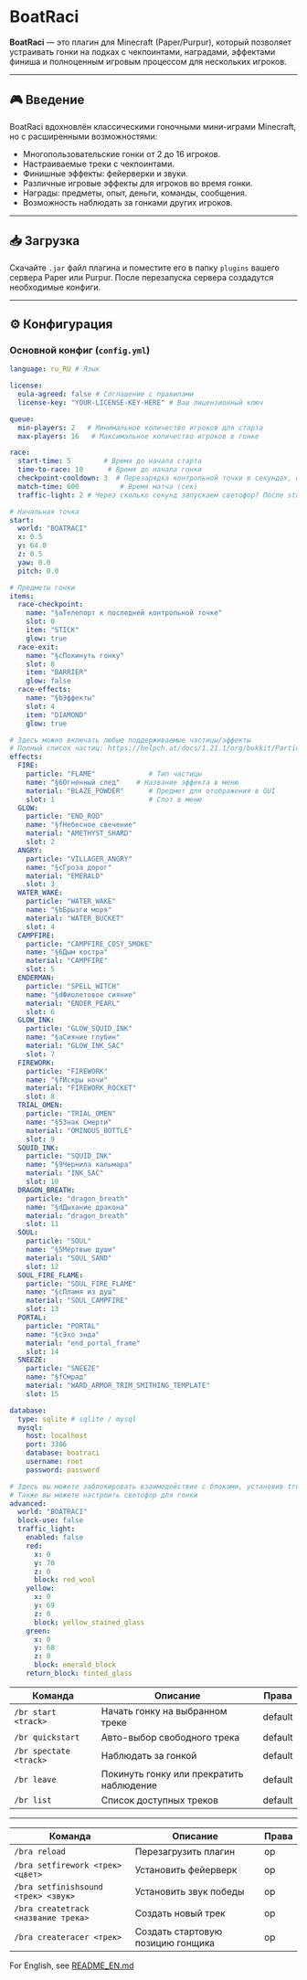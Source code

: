 # BoatRaci

**BoatRaci** — это плагин для Minecraft (Paper/Purpur), который позволяет устраивать гонки на лодках с чекпоинтами, наградами, эффектами финиша и полноценным игровым процессом для нескольких игроков.  

---

## 🎮 Введение

BoatRaci вдохновлён классическими гоночными мини-играми Minecraft, но с расширенными возможностями:

- Многопользовательские гонки от 2 до 16 игроков.
- Настраиваемые треки с чекпоинтами.
- Финишные эффекты: фейерверки и звуки.
- Различные игровые эффекты для игроков во время гонки.
- Награды: предметы, опыт, деньги, команды, сообщения.
- Возможность наблюдать за гонками других игроков.

---

## 📥 Загрузка

Скачайте `.jar` файл плагина и поместите его в папку `plugins` вашего сервера Paper или Purpur. После перезапуска сервера создадутся необходимые конфиги.

---

## ⚙ Конфигурация

### Основной конфиг (`config.yml`)

```yaml
language: ru_RU # Язык

license:
  eula-agreed: false # Соглашение с правилами
  license-key: "YOUR-LICENSE-KEY-HERE" # Ваш лицензионный ключ

queue:
  min-players: 2   # Минимальное количество игроков для старта
  max-players: 16   # Максимальное количество игроков в гонке

race:
  start-time: 5        # Время до начала старта
  time-to-race: 10      # Время до начала гонки
  checkpoint-cooldown: 3  # Перезарядка контрольной точки в секундах, от 0 до 60
  match-time: 600          # Время матча (сек)
  traffic-light: 2 # Через сколько секунд запускаем светофор? После start-time

# Начальная точка
start:
  world: "BOATRACI"
  x: 0.5
  y: 64.0
  z: 0.5
  yaw: 0.0
  pitch: 0.0

# Предметы гонки
items:
  race-checkpoint:
    name: "§aТелепорт к последней контрольной точке"
    slot: 0
    item: "STICK"
    glow: true
  race-exit:
    name: "§cПокинуть гонку"
    slot: 8
    item: "BARRIER"
    glow: false
  race-effects:
    name: "§bЭффекты"
    slot: 4
    item: "DIAMOND"
    glow: true

# Здесь можно включать любые поддерживаемые частицы/эффекты
# Полный список частиц: https://helpch.at/docs/1.21.1/org/bukkit/Particle.html
effects: 
  FIRE:
    particle: "FLAME"             # Тип частицы
    name: "§6Огненный след"    # Название эффекта в меню
    material: "BLAZE_POWDER"      # Предмет для отображения в GUI
    slot: 1                       # Слот в меню
  GLOW:
    particle: "END_ROD"
    name: "§fНебесное свечение"
    material: "AMETHYST_SHARD"
    slot: 2
  ANGRY:
    particle: "VILLAGER_ANGRY"
    name: "§cГроза дорог"
    material: "EMERALD"
    slot: 3
  WATER_WAKE:
    particle: "WATER_WAKE"
    name: "§bБрызги моря"
    material: "WATER_BUCKET"
    slot: 4
  CAMPFIRE:
    particle: "CAMPFIRE_COSY_SMOKE"
    name: "§6Дым костра"
    material: "CAMPFIRE"
    slot: 5
  ENDERMAN:
    particle: "SPELL_WITCH"
    name: "§dФиолетовое сияние"
    material: "ENDER_PEARL"
    slot: 6
  GLOW_INK:
    particle: "GLOW_SQUID_INK"
    name: "§aСияние глубин"
    material: "GLOW_INK_SAC"
    slot: 7
  FIREWORK:
    particle: "FIREWORK"
    name: "§fИскры ночи"
    material: "FIREWORK_ROCKET"
    slot: 8
  TRIAL_OMEN:
    particle: "TRIAL_OMEN"
    name: "§5Знак Смерти"
    material: "OMINOUS_BOTTLE"
    slot: 9
  SQUID_INK:
    particle: "SQUID_INK"
    name: "§9Чернила кальмара"
    material: "INK_SAC"
    slot: 10
  DRAGON_BREATH:
    particle: "dragon_breath"
    name: "§dДыхание дракона"
    material: "dragon_breath"
    slot: 11
  SOUL:
    particle: "SOUL"
    name: "§5Мёртвые души"
    material: "SOUL_SAND"
    slot: 12
  SOUL_FIRE_FLAME:
    particle: "SOUL_FIRE_FLAME"
    name: "§cПламя из душ"
    material: "SOUL_CAMPFIRE"
    slot: 13
  PORTAL:
    particle: "PORTAL"
    name: "§cЭхо энда"
    material: "end_portal_frame"
    slot: 14
  SNEEZE:
    particle: "SNEEZE"
    name: "§fСмрад"
    material: "WARD_ARMOR_TRIM_SMITHING_TEMPLATE"
    slot: 15

database:
  type: sqlite # sqlite / mysql
  mysql:
    host: localhost
    port: 3306
    database: boatraci
    username: root
    password: password

# Здесь вы можете заблокировать взаимодействие с блоками, установив true
# Также вы можете настроить светофор для гонки
advanced:
  world: "BOATRACI"
  block-use: false
  traffic_light:
    enabled: false
    red:
      x: 0
      y: 70
      z: 0
      block: red_wool
    yellow:
      x: 0
      y: 69
      z: 0
      block: yellow_stained_glass
    green:
      x: 0
      y: 68
      z: 0
      block: emerald_block
    return_block: tinted_glass
```

| Команда                | Описание                                 |  Права  |
| ---------------------- | ---------------------------------------- | ------- |
| `/br start <track>`    | Начать гонку на выбранном треке          | default |
| `/br quickstart`       | Авто-выбор свободного трека              | default |
| `/br spectate <track>` | Наблюдать за гонкой                      | default |
| `/br leave`            | Покинуть гонку или прекратить наблюдение | default |
| `/br list`             | Список доступных треков                  | default |

---

| Команда                            | Описание                          | Права |
| ---------------------------------- | --------------------------------- | ----- |
| `/bra reload`                      | Перезагрузить плагин              |  op   |
| `/bra setfirework <трек> <цвет>`   | Установить фейерверк              |  op   |
| `/bra setfinishsound <трек> <звук>`| Установить звук победы            |  op   |
| `/bra createtrack <название трека>`| Создать новый трек                |  op   |
| `/bra createracer <трек>`          | Создать стартовую позицию гонщика |  op   |

For English, see [README_EN.md](README_EN.md)

